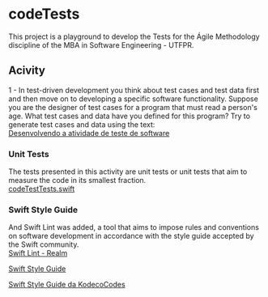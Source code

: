 # codeTests
This project is a playground to develop the Tests for the Ágile Methodology discipline of the MBA in Software Engineering - UTFPR.

## Acivity

1 - In test-driven development you think about test cases and test data first and then move on to developing a specific software functionality. Suppose you are the designer of test cases for a program that must read a person's age. What test cases and data have you defined for this program? Try to generate test cases and data using the text: 
<br><a href="https://engenhariasoftware.wordpress.com/2009/05/18/desenvolvendo-a-atividade-de-teste-de-software-%E2%80%93-parte-1/" target="blank" alt="Link de acesso ao texto referência para a atividade.">Desenvolvendo a atividade de teste de software</a>



### Unit Tests
The tests presented in this activity are unit tests or unit tests that aim to measure the code in its smallest fraction.
<br><a href="https://github.com/MariliseMorona/codeTests/blob/main/codeTest/codeTestTests/codeTestTests.swift" target="blank" alt="Link de acesso a file de testes do projeto">codeTestTests.swift</a>


### Swift Style Guide
And Swift Lint was added, a tool that aims to impose rules and conventions on software development in accordance with the style guide accepted by the Swift community.
<br><a href="https://github.com/realm/SwiftLint" target="blank" alt="Link de acesso a documentação do Swift Lint - Realm">Swift Lint - Realm</a>

<a href="https://github.com/github/swift-style-guide" target="blank" alt="Link de acesso ao Swift Style Guide">Swift Style Guide</a>

<a href="https://github.com/kodecocodes/swift-style-guide" target="blank" alt="Link de acesso ao Swift Style Guide da KodecoCodes">Swift Style Guide da KodecoCodes</a>



